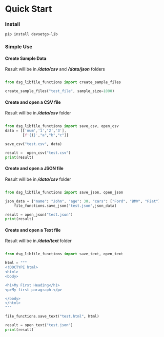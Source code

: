 # Quick Start

### Install
```python
pip install devsetgo-lib
```

### Simple Use
#### Create Sample Data
Result will be in ***/data/csv*** and ***/data/json*** folders
```python

from dsg_libfile_functions import create_sample_files

create_sample_files("test_file", sample_size=1000)
```

#### Create and open a CSV file
Result will be in ***/data/csv*** folder
```python

from dsg_libfile_functions import save_csv, open_csv
data = [['num','1','2','3'],
        [f'{i}',"a","b","c"]]

save_csv("test.csv", data)

result =  open_csv("test.csv")
print(result)
```

#### Create and open a JSON file
Result will be in ***/data/csv*** folder
```python

from dsg_libfile_functions import save_json, open_json

json_data = {"name": "John", "age": 30, "cars": ["Ford", "BMW", "Fiat"]}
    file_functions.save_json("test.json",json_data)

result = open_json("test.json")
print(result)
```

#### Create and open a Text file
Result will be in ***/data/text*** folder
```python

from dsg_libfile_functions import save_text, open_text

html = """
<!DOCTYPE html>
<html>
<body>

<h1>My First Heading</h1>
<p>My first paragraph.</p>

</body>
</html>
"""

file_functions.save_text("test.html", html)

result = open_text("test.json")
print(result)
```
